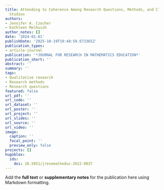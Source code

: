 ```yaml
---
title: Attending to Coherence Among Research Questions, Methods, and Claims in Coding
  Studies
authors:
- Jennifer A. Czocher
- Kathleen Melhuish
author_notes: []
date: '2024-01-01'
publishDate: '2025-10-19T19:48:59.673365Z'
publication_types:
- article-journal
publication: '*JOURNAL FOR RESEARCH IN MATHEMATICS EDUCATION*'
publication_short: ''
abstract: ''
summary: ''
tags:
- Qualitative research
- Research methods
- Research questions
featured: false
url_pdf: ''
url_code: ''
url_dataset: ''
url_poster: ''
url_project: ''
url_slides: ''
url_source: ''
url_video: ''
image:
  caption: ''
  focal_point: ''
  preview_only: false
projects: []
hugoblox:
  ids:
    doi: 10.5951/jresematheduc-2022-0037
---
```


Add the **full text** or **supplementary notes** for the publication here using Markdown formatting.
